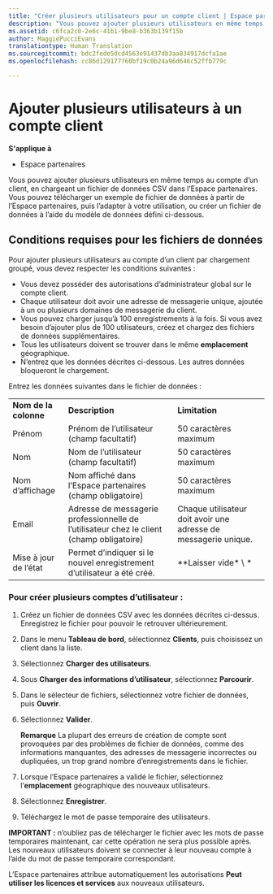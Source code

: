```yaml
---
title: "Créer plusieurs utilisateurs pour un compte client | Espace partenaires"
description: "Vous pouvez ajouter plusieurs utilisateurs en même temps au compte d’un client, en chargeant un fichier de données CSV dans l’Espace partenaires."
ms.assetid: c6fca2c0-2e6c-41b1-9be8-b363b139f15b
author: MaggiePucciEvans
translationtype: Human Translation
ms.sourcegitcommit: bdc2fede5dcd4563e91437db3aa834917dcfa1ae
ms.openlocfilehash: cc86d129177760bf19c0b24a96d646c52ffb779c

---
```


# Ajouter plusieurs utilisateurs à un compte client

**S'applique à**

-  Espace partenaires

Vous pouvez ajouter plusieurs utilisateurs en même temps au compte d’un client, en chargeant un fichier de données CSV dans l’Espace partenaires. Vous pouvez télécharger un exemple de fichier de données à partir de l’Espace partenaires, puis l’adapter à votre utilisation, ou créer un fichier de données à l’aide du modèle de données défini ci-dessous.

## <a href="" id="creatingtheimportcsvfile"></a>Conditions requises pour les fichiers de données


Pour ajouter plusieurs utilisateurs au compte d’un client par chargement groupé, vous devez respecter les conditions suivantes&nbsp;:

-   Vous devez posséder des autorisations d’administrateur global sur le compte client.
-   Chaque utilisateur doit avoir une adresse de messagerie unique, ajoutée à un ou plusieurs domaines de messagerie du client.
-   Vous pouvez charger jusqu’à 100&nbsp;enregistrements à la fois. Si vous avez besoin d’ajouter plus de 100&nbsp;utilisateurs, créez et chargez des fichiers de données supplémentaires.
-   Tous les utilisateurs doivent se trouver dans le même **emplacement** géographique.
-   N’entrez que les données décrites ci-dessous. Les autres données bloqueront le chargement.

Entrez les données suivantes dans le fichier de données&nbsp;:

|                 |                                                                              |                                            |
|-----------------|------------------------------------------------------------------------------|--------------------------------------------|
| **Nom de la colonne** | **Description**                                                              | **Limitation**                             |
| Prénom      | Prénom de l’utilisateur (champ facultatif)                                           | 50&nbsp;caractères maximum                         |
| Nom       | Nom de l’utilisateur (champ facultatif)                                            | 50&nbsp;caractères maximum                         |
| Nom d’affichage    | Nom affiché dans l’Espace partenaires (champ obligatoire)                            | 50&nbsp;caractères maximum                         |
| Email           | Adresse de messagerie professionnelle de l’utilisateur chez le client (champ obligatoire)           | Chaque utilisateur doit avoir une adresse de messagerie unique. |
| Mise à jour de l’état   | Permet d’indiquer si le nouvel enregistrement d’utilisateur a été créé. | \*\*Laisser vide\* \ *                        |

 

### <a href="" id="createmultipleuseraccounts"></a>Pour créer plusieurs comptes d’utilisateur&nbsp;:

<a href="" id="creatingtheaccounts"></a>
1.  Créez un fichier de données&nbsp;CSV avec les données décrites ci-dessus. Enregistrez le fichier pour pouvoir le retrouver ultérieurement.
2.  Dans le menu **Tableau de bord**, sélectionnez **Clients**, puis choisissez un client dans la liste.
3.  Sélectionnez **Charger des utilisateurs**.
4.  Sous **Charger des informations d’utilisateur**, sélectionnez **Parcourir**.
5.  Dans le sélecteur de fichiers, sélectionnez votre fichier de données, puis **Ouvrir**.
6.  Sélectionnez **Valider**.

    **Remarque** La plupart des erreurs de création de compte sont provoquées par des problèmes de fichier de données, comme des informations manquantes, des adresses de messagerie incorrectes ou dupliquées, un trop grand nombre d’enregistrements dans le fichier.

     

7.  Lorsque l’Espace partenaires a validé le fichier, sélectionnez l’**emplacement** géographique des nouveaux utilisateurs.
8.  Sélectionnez **Enregistrer**.
9.  Téléchargez le mot de passe temporaire des utilisateurs.

**IMPORTANT&nbsp;:** n’oubliez pas de télécharger le fichier avec les mots de passe temporaires maintenant, car cette opération ne sera plus possible après. Les nouveaux utilisateurs doivent se connecter à leur nouveau compte à l’aide du mot de passe temporaire correspondant.

L’Espace partenaires attribue automatiquement les autorisations **Peut utiliser les licences et services** aux nouveaux utilisateurs.

 

 






<!--HONumber=Jan17_HO2-->


